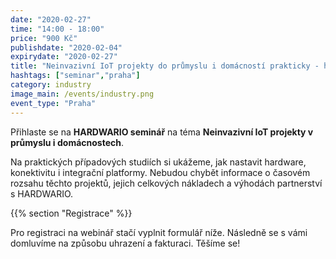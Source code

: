 ```yaml
---
date: "2020-02-27"
time: "14:00 - 18:00"
price: "900 Kč"
publishdate: "2020-02-04"
expirydate: "2020-02-27"
title: "Neinvazivní IoT projekty do průmyslu i domácností prakticky - hardware, konektivita, platformy, případovky, náklady"
hashtags: ["seminar","praha"]
category: industry
image_main: /events/industry.png
event_type: "Praha"
---
```


Přihlaste se na **HARDWARIO seminář** na téma **Neinvazivní IoT projekty v průmyslu i&nbsp;domácnostech**.

Na praktických případových studiích si ukážeme, jak nastavit hardware, konektivitu i integrační platformy. Nebudou chybět informace o časovém rozsahu těchto projektů, jejich celkových nákladech a výhodách partnerství s HARDWARIO.

{{% section "Registrace" %}}

Pro registraci na webinář stačí vyplnit formulář níže. Následně se s vámi domluvíme na způsobu uhrazení a fakturaci. Těšíme se!

<script charset="utf-8" type="text/javascript" src="//js.hsforms.net/forms/shell.js"></script>
<script>
  hbspt.forms.create({
	portalId: "5453210",
	formId: "62194456-acb8-4215-b660-2b625f9ea77b"
});
</script>
